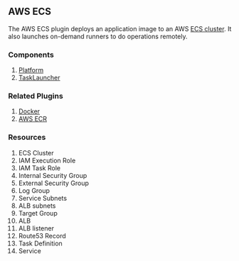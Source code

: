 ## AWS ECS

The AWS ECS plugin deploys an application image to an AWS [ECS cluster](https://aws.amazon.com/ecs/getting-started/).
It also launches on-demand runners to do operations remotely.

### Components

1. [Platform](./components/platform/README.md)
2. [TaskLauncher](./components/task/README.md)

### Related Plugins

1. [Docker](../../docker/README.md)
2. [AWS ECR](../ecr/README.md)

### Resources

1. ECS Cluster
2. IAM Execution Role 
3. IAM Task Role
4. Internal Security Group
5. External Security Group
6. Log Group
7. Service Subnets
8. ALB subnets
9. Target Group
10. ALB
11. ALB listener
12. Route53 Record
13. Task Definition
14. Service